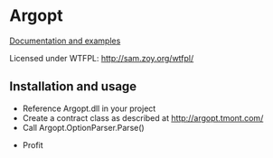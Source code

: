 # Argopt

[Documentation and examples](http://argopt.tmont.com/)

Licensed under WTFPL: http://sam.zoy.org/wtfpl/

## Installation and usage
* Reference Argopt.dll in your project
* Create a contract class as described at http://argopt.tmont.com/
* Call Argopt.OptionParser.Parse<ContractClass>()
- Profit
